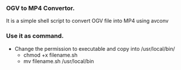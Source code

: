 ### OGV to MP4 Convertor.
It is a simple shell script to convert OGV file into MP4 using avconv 

### Use it as command.
- Change the permission to executable and copy into /usr/local/bin/
  * chmod +x filename.sh
  * mv filename.sh /usr/local/bin
  
